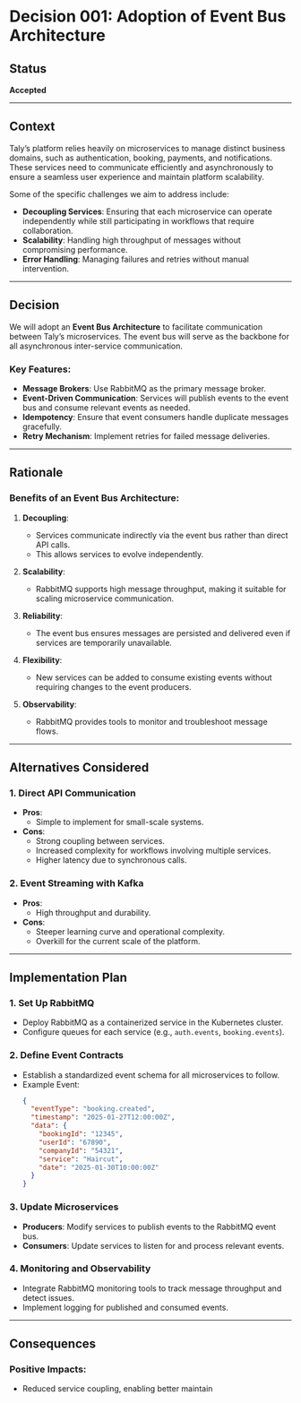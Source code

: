 # Decision 001: Adoption of Event Bus Architecture

## Status

**Accepted**

---

## Context

Taly’s platform relies heavily on microservices to manage distinct business domains, such as authentication, booking, payments, and notifications. These services need to communicate efficiently and asynchronously to ensure a seamless user experience and maintain platform scalability.

Some of the specific challenges we aim to address include:

- **Decoupling Services**: Ensuring that each microservice can operate independently while still participating in workflows that require collaboration.
- **Scalability**: Handling high throughput of messages without compromising performance.
- **Error Handling**: Managing failures and retries without manual intervention.

---

## Decision

We will adopt an **Event Bus Architecture** to facilitate communication between Taly’s microservices. The event bus will serve as the backbone for all asynchronous inter-service communication.

### Key Features:

- **Message Brokers**: Use RabbitMQ as the primary message broker.
- **Event-Driven Communication**: Services will publish events to the event bus and consume relevant events as needed.
- **Idempotency**: Ensure that event consumers handle duplicate messages gracefully.
- **Retry Mechanism**: Implement retries for failed message deliveries.

---

## Rationale

### Benefits of an Event Bus Architecture:

1. **Decoupling**:

   - Services communicate indirectly via the event bus rather than direct API calls.
   - This allows services to evolve independently.

2. **Scalability**:

   - RabbitMQ supports high message throughput, making it suitable for scaling microservice communication.

3. **Reliability**:

   - The event bus ensures messages are persisted and delivered even if services are temporarily unavailable.

4. **Flexibility**:

   - New services can be added to consume existing events without requiring changes to the event producers.

5. **Observability**:
   - RabbitMQ provides tools to monitor and troubleshoot message flows.

---

## Alternatives Considered

### 1. **Direct API Communication**

- **Pros**:
  - Simple to implement for small-scale systems.
- **Cons**:
  - Strong coupling between services.
  - Increased complexity for workflows involving multiple services.
  - Higher latency due to synchronous calls.

### 2. **Event Streaming with Kafka**

- **Pros**:
  - High throughput and durability.
- **Cons**:
  - Steeper learning curve and operational complexity.
  - Overkill for the current scale of the platform.

---

## Implementation Plan

### 1. **Set Up RabbitMQ**

- Deploy RabbitMQ as a containerized service in the Kubernetes cluster.
- Configure queues for each service (e.g., `auth.events`, `booking.events`).

### 2. **Define Event Contracts**

- Establish a standardized event schema for all microservices to follow.
- Example Event:
  ```json
  {
    "eventType": "booking.created",
    "timestamp": "2025-01-27T12:00:00Z",
    "data": {
      "bookingId": "12345",
      "userId": "67890",
      "companyId": "54321",
      "service": "Haircut",
      "date": "2025-01-30T10:00:00Z"
    }
  }
  ```

### 3. **Update Microservices**

- **Producers**: Modify services to publish events to the RabbitMQ event bus.
- **Consumers**: Update services to listen for and process relevant events.

### 4. **Monitoring and Observability**

- Integrate RabbitMQ monitoring tools to track message throughput and detect issues.
- Implement logging for published and consumed events.

---

## Consequences

### Positive Impacts:

- Reduced service coupling, enabling better maintain
